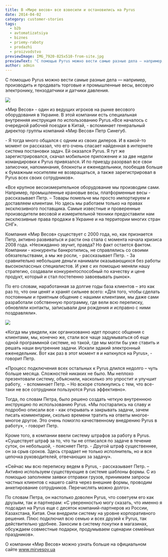 ```yaml
---
title: В «Мире весов» все взвесили и остановились на Pyrus
date: 2014-04-02
category: customer-stories
tags:
  - b2b
  - avtomatizatsiya
  - biznes
  - priemy-raboty
  - prodazhi
  - proizvodstvo
previewImage: IMG_7920-825x510-from-site.jpg
previewText: "С помощью Pyrus можно вести самые разные дела — например, производить и продавать торговые и промышленные весы, весовую электронику, тензодатчики и датчики давления."
author: admin
---
```

С помощью Pyrus можно вести самые разные дела — например, производить и продавать торговые и промышленные весы, весовую электронику, тензодатчики и датчики давления.

![](Sinegub3.webp)

«Мир Весов» - один из ведущих игроков на рынке весового оборудования в Украине. В этой компании есть специальная внутренняя инструкция по использованию Pyrus.«Все началось с очередной рабочей поездки в Китай, - вспоминает генеральный директор группы компаний «Мир Весов» Петр Синегуб.

\- Я тогда много общался с одним из своих дилеров. И в какой-то момент он рассказал, что его очень спасает найденная в интернете система постановки задач. Ей оказался Pyrus. Я тут же зарегистрировался, скачал мобильное приложение и за две недели командировки к Pyrus привязался. И по приезду разорвал все свои записочки, напоминания, блокноты и еженедельники, пообещав больше к бумажным носителям не возвращаться, а также зарегистрировал в Pyrus всех своих сотрудников».

«Все крупное весоизмерительное оборудование мы производим сами. Например, промышленные крановые весы, платформенные весы - рассказывает Петр. – Товары помельче мы просто импортируем и доставляем клиентам. Но здесь мы работаем только на правах эксклюзивного поставщика. Самые известные и проверенные производители весовой и измерительной техники предоставили нам эксклюзивные права продажи в Украине и на территории многих стран СНГ».

Компания «Мир Весов» существует с 2000 года, но, как признается Петр, активно развиваться и расти она стала с момента начала кризиса 2008 года. «Неожиданно звучит, правда? Но факт остается фактом. Компании - конкуренты банкротились, не справлялись со своими обязательствами, а мы же росли, - рассказывает Петр. - За сравнительно небольшие деньги нанимали оказывающихся без работы высококлассных специалистов. И уже с их помощью меняли нашу стратегию, создавали конкурентоспособный по качеству и цене продукт, который и стал постепенно завоевывать рынок».

По его словам, наработанная за долгие годы база клиентов – это как раз то, что они ценят и хранят сильнее всего: «Для того, чтобы сделать постоянным и приятным общение с нашими клиентами, мы даже сами разработали собственную программу, где вели всю переписку, обновляли контакты, записывали дни рождения и исправно с ними поздравляли».

![](IMG_7920.webp)

«Когда мы увидели, как организованно идет процесс общения с клиентами, мы, конечно же, стали все чаще задумываться об еще одной программной системе, но такой, где мы могли бы уже ставить и решать наши внутренние задачи. Искали эдакий электронный еженедельник. Вот как раз в этот момент я и наткнулся на Pyrus», - говорит Петр.

«Процесс подключения всех остальных к Pyrus длился недолго – чуть больше месяца. Сложностей никаких не было. Мы неплохо презентовали систему, объяснили, насколько это упростит и улучшит работу,  - вспоминает Петр. – Но вскоре столкнулись с тем, что все-таки не все сотрудники пользуются Pyrus эффективно».

Тогда, по словам Петра, было решено создать четкую внутреннюю инструкцию по использованию Pyrus. «Мы постарались на славу и подробно описали все - как открывать и закрывать задачи, зачем писать комментарии, сколько времени тратить на ответы многое-многое другое. Это очень помогло качественному внедрению Pyrus в работу», - говорит Петр.

Кроме того, в компании ввели систему штрафов за работу в Pyrus. «Существует штраф за то, что ты не отписался по задаче в течение суток, он небольшой, - поясняет Петр. - Другой штраф существеннее, он за срыв сроков. Здесь страдает не только исполнитель, но и вся цепочка руководителей, отвечающих за задачу».

«Сейчас мы всю переписку ведем в Pyrus, - рассказывает Петр. – Активно используем существующие в системе шаблоны формы. С из помощью заполняем заявки отправки грузов, принимаем запросы частных клиентов с нашего сайта через внешние формы, проводим анкетирование сотрудников. Перечислять можно долго».

По словам Петра, он настолько доволен Pyrus, что советуем его как друзьям, так и партнерам: «С уверенностью могу сказать, что именно я подсадил на Pyrus еще с десяток компаний-партнеров из России, Казахстана, Китая. Они внедрили систему на уровне корпоративного решения. Плюс подключил всю семью и всех друзей к Pyrus, так действительно удобнее. Заносим в систему покупки в магазинах, обсуждаем совместные подарки, продумываем сценарии семейных праздников».

О компании «Мир Весов» можно узнать больше на официальном сайте www.mirvesov.ua